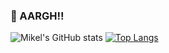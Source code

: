 ### 🦖 AARGH!!

<!--
**jotix16/jotix16** is a ✨ _special_ ✨ repository because its `README.md` (this file) appears on your GitHub profile.

Here are some ideas to get you started:

- 🔭 I’m currently working on ...
- 🌱 I’m currently learning ...
- 👯 I’m looking to collaborate on ...
- 🤔 I’m looking for help with ...
- 💬 Ask me about ...
- 📫 How to reach me: ...
- 😄 Pronouns: ...
- ⚡ Fun fact: ...
-->
![Mikel's GitHub stats](https://github-readme-stats.vercel.app/api?username=jotix16&theme=light&show_icons=true&count_private=true)
[![Top Langs](https://github-readme-stats.vercel.app/api/top-langs/?username=jotix16&hide=matlab,jupyter%20notebook)](https://github.com/anuraghazra/github-readme-stats)
